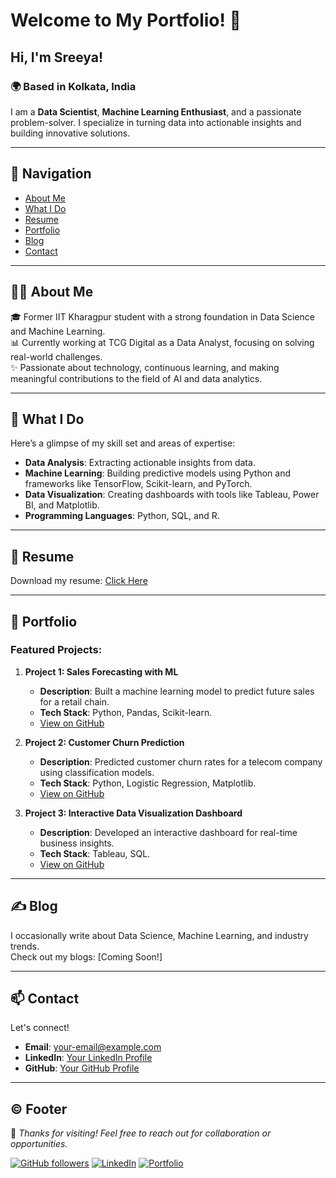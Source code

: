 # Welcome to My Portfolio! 👋

## Hi, I'm Sreeya!  
### 🌍 Based in Kolkata, India  

I am a **Data Scientist**, **Machine Learning Enthusiast**, and a passionate problem-solver. I specialize in turning data into actionable insights and building innovative solutions.  

---

## 📜 Navigation  
- [About Me](#about-me)  
- [What I Do](#what-i-do)  
- [Resume](#resume)  
- [Portfolio](#portfolio)  
- [Blog](#blog)  
- [Contact](#contact)  

---

## 🧑‍💻 About Me  

🎓 Former IIT Kharagpur student with a strong foundation in Data Science and Machine Learning.  
📊 Currently working at TCG Digital as a Data Analyst, focusing on solving real-world challenges.  
✨ Passionate about technology, continuous learning, and making meaningful contributions to the field of AI and data analytics.  

---

## 🔧 What I Do  

Here’s a glimpse of my skill set and areas of expertise:
- **Data Analysis**: Extracting actionable insights from data.  
- **Machine Learning**: Building predictive models using Python and frameworks like TensorFlow, Scikit-learn, and PyTorch.  
- **Data Visualization**: Creating dashboards with tools like Tableau, Power BI, and Matplotlib.  
- **Programming Languages**: Python, SQL, and R.  

---

## 📝 Resume  

Download my resume: [Click Here](link-to-your-resume.pdf)

---

## 🚀 Portfolio  

### Featured Projects:
1. **Project 1: Sales Forecasting with ML**  
   - **Description**: Built a machine learning model to predict future sales for a retail chain.  
   - **Tech Stack**: Python, Pandas, Scikit-learn.  
   - [View on GitHub](link-to-project-1)  

2. **Project 2: Customer Churn Prediction**  
   - **Description**: Predicted customer churn rates for a telecom company using classification models.  
   - **Tech Stack**: Python, Logistic Regression, Matplotlib.  
   - [View on GitHub](link-to-project-2)  

3. **Project 3: Interactive Data Visualization Dashboard**  
   - **Description**: Developed an interactive dashboard for real-time business insights.  
   - **Tech Stack**: Tableau, SQL.  
   - [View on GitHub](link-to-project-3)  

---

## ✍️ Blog  

I occasionally write about Data Science, Machine Learning, and industry trends.  
Check out my blogs: [Coming Soon!]

---

## 📫 Contact  

Let's connect!  
- **Email**: [your-email@example.com](mailto:your-email@example.com)  
- **LinkedIn**: [Your LinkedIn Profile](https://www.linkedin.com/in/your-profile)  
- **GitHub**: [Your GitHub Profile](https://github.com/your-profile)  

---

## ©️ Footer  

🌟 *Thanks for visiting! Feel free to reach out for collaboration or opportunities.*  

[![GitHub followers](https://img.shields.io/github/followers/your-username?label=Follow&style=social)](https://github.com/your-username)
[![LinkedIn](https://img.shields.io/badge/-LinkedIn-blue?style=flat&logo=Linkedin&logoColor=white)](https://www.linkedin.com/in/your-profile)
[![Portfolio](https://img.shields.io/badge/-Portfolio-lightgrey?style=flat&logo=github)](https://your-github-portfolio.github.io)
